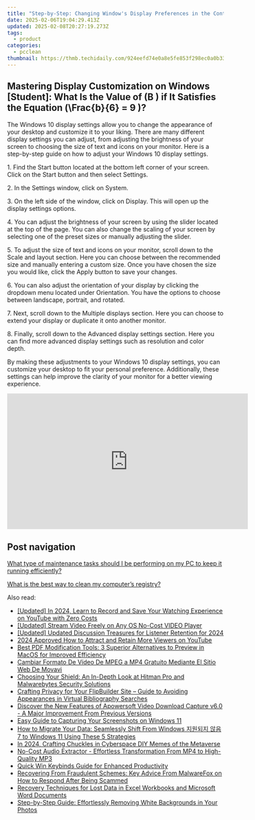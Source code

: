 ```yaml
---
title: "Step-by-Step: Changing Window's Display Preferences in the Control Panel with Insights by YL Software"
date: 2025-02-06T19:04:29.413Z
updated: 2025-02-08T20:27:19.273Z
tags:
  - product
categories:
  - pcclean
thumbnail: https://thmb.techidaily.com/924eefd74e0a8e5fe853f298ec0a0b33bfecd9ce28f70a0090979c17f5a4bfa6.jpg
---
```


## Mastering Display Customization on Windows [Student]: What Is the Value of \(B \) if It Satisfies the Equation \(\Frac{b}{6} = 9 \)?

The Windows 10 display settings allow you to change the appearance of your desktop and customize it to your liking. There are many different display settings you can adjust, from adjusting the brightness of your screen to choosing the size of text and icons on your monitor. Here is a step-by-step guide on how to adjust your Windows 10 display settings. 

1\. Find the Start button located at the bottom left corner of your screen. Click on the Start button and then select Settings.

2\. In the Settings window, click on System.

3\. On the left side of the window, click on Display. This will open up the display settings options. 

4\. You can adjust the brightness of your screen by using the slider located at the top of the page. You can also change the scaling of your screen by selecting one of the preset sizes or manually adjusting the slider.

5\. To adjust the size of text and icons on your monitor, scroll down to the Scale and layout section. Here you can choose between the recommended size and manually entering a custom size. Once you have chosen the size you would like, click the Apply button to save your changes.

6\. You can also adjust the orientation of your display by clicking the dropdown menu located under Orientation. You have the options to choose between landscape, portrait, and rotated.

7\. Next, scroll down to the Multiple displays section. Here you can choose to extend your display or duplicate it onto another monitor.

8\. Finally, scroll down to the Advanced display settings section. Here you can find more advanced display settings such as resolution and color depth. 

By making these adjustments to your Windows 10 display settings, you can customize your desktop to fit your personal preference. Additionally, these settings can help improve the clarity of your monitor for a better viewing experience.

<!-- affiliate ads begin -->
<iframe width="560" height="315" src="https://www.youtube.com/embed/MPoakxUNf9o?si=S-ppSqzHzN9VrxC7" title="YouTube video player" frameborder="0" allow="accelerometer; autoplay; clipboard-write; encrypted-media; gyroscope; picture-in-picture; web-share" referrerpolicy="strict-origin-when-cross-origin" allowfullscreen></iframe>
<!-- affiliate ads end -->

## Post navigation

[What type of maintenance tasks should I be performing on my PC to keep it running efficiently?](https://tools.techidaily.com/pcclean/products/)

[What is the best way to clean my computer’s registry?](https://tools.techidaily.com/pcclean/products/)

<ins class="adsbygoogle"
     style="display:block"
     data-ad-format="autorelaxed"
     data-ad-client="ca-pub-7571918770474297"
     data-ad-slot="1223367746"></ins>

<ins class="adsbygoogle"
     style="display:block"
     data-ad-client="ca-pub-7571918770474297"
     data-ad-slot="8358498916"
     data-ad-format="auto"
     data-full-width-responsive="true"></ins>

<span class="atpl-alsoreadstyle">Also read:</span>
<div><ul>
<li><a href="https://youtube-web.techidaily.com/ed-in-2024-learn-to-record-and-save-your-watching-experience-on-youtube-with-zero-costs/"><u>[Updated] In 2024, Learn to Record and Save Your Watching Experience on YouTube with Zero Costs</u></a></li>
<li><a href="https://some-skills.techidaily.com/updated-stream-video-freely-on-any-os-no-cost-video-player/"><u>[Updated] Stream Video Freely on Any OS No-Cost VIDEO Player</u></a></li>
<li><a href="https://fox-access.techidaily.com/updated-updated-discussion-treasures-for-listener-retention-for-2024/"><u>[Updated] Updated Discussion Treasures for Listener Retention for 2024</u></a></li>
<li><a href="https://some-knowledge.techidaily.com/2024-approved-how-to-attract-and-retain-more-viewers-on-youtube/"><u>2024 Approved How to Attract and Retain More Viewers on YouTube</u></a></li>
<li><a href="https://discover-fantastic.techidaily.com/best-pdf-modification-tools-3-superior-alternatives-to-preview-in-macos-for-improved-efficiency/"><u>Best PDF Modification Tools: 3 Superior Alternatives to Preview in MacOS for Improved Efficiency</u></a></li>
<li><a href="https://win-howtos.techidaily.com/cambiar-formato-de-video-de-mpeg-a-mp4-gratuito-mediante-el-sitio-web-de-movavi/"><u>Cambiar Formato De Vídeo De MPEG a MP4 Gratuito Mediante El Sitio Web De Movavi</u></a></li>
<li><a href="https://discover-fantastic.techidaily.com/choosing-your-shield-an-in-depth-look-at-hitman-pro-and-malwarebytes-security-solutions/"><u>Choosing Your Shield: An In-Depth Look at Hitman Pro and Malwarebytes Security Solutions</u></a></li>
<li><a href="https://win-studio.techidaily.com/crafting-privacy-for-your-flipbuilder-site-guide-to-avoiding-appearances-in-virtual-bibliography-searches/"><u>Crafting Privacy for Your FlipBuilder Site – Guide to Avoiding Appearances in Virtual Bibliography Searches</u></a></li>
<li><a href="https://discover-fantastic.techidaily.com/discover-the-new-features-of-apowersoft-video-download-capture-v60-a-major-improvement-from-previous-versions/"><u>Discover the New Features of Apowersoft Video Download Capture v6.0 - A Major Improvement From Previous Versions</u></a></li>
<li><a href="https://discover-fantastic.techidaily.com/easy-guide-to-capturing-your-screenshots-on-windows-11/"><u>Easy Guide to Capturing Your Screenshots on Windows 11</u></a></li>
<li><a href="https://win-remarkable.techidaily.com/how-to-migrate-your-data-seamlessly-shift-from-windows-7-to-windows-11-using-these-5-strategies/"><u>How to Migrate Your Data: Seamlessly Shift From Windows 지원되지 않음 7 to Windows 11 Using These 5 Strategies</u></a></li>
<li><a href="https://fox-helps.techidaily.com/in-2024-crafting-chuckles-in-cyberspace-diy-memes-of-the-metaverse/"><u>In 2024, Crafting Chuckles in Cyberspace DIY Memes of the Metaverse</u></a></li>
<li><a href="https://discover-fantastic.techidaily.com/no-cost-audio-extractor-effortless-transformation-from-mp4-to-high-quality-mp3/"><u>No-Cost Audio Extractor - Effortless Transformation From MP4 to High-Quality MP3</u></a></li>
<li><a href="https://win11.techidaily.com/quick-win-keybinds-guide-for-enhanced-productivity/"><u>Quick Win Keybinds Guide for Enhanced Productivity</u></a></li>
<li><a href="https://discover-fantastic.techidaily.com/recovering-from-fraudulent-schemes-key-advice-from-malwarefox-on-how-to-respond-after-being-scammed/"><u>Recovering From Fraudulent Schemes: Key Advice From MalwareFox on How to Respond After Being Scammed</u></a></li>
<li><a href="https://discover-fantastic.techidaily.com/recovery-techniques-for-lost-data-in-excel-workbooks-and-microsoft-word-documents/"><u>Recovery Techniques for Lost Data in Excel Workbooks and Microsoft Word Documents</u></a></li>
<li><a href="https://discover-fantastic.techidaily.com/step-by-step-guide-effortlessly-removing-white-backgrounds-in-your-photos/"><u>Step-by-Step Guide: Effortlessly Removing White Backgrounds in Your Photos</u></a></li>
</ul></div>

